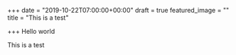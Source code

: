 +++
date = "2019-10-22T07:00:00+00:00"
draft = true
featured_image = ""
title = "This is a test"

+++
Hello world

This is a test